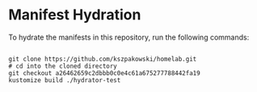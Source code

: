 
# Manifest Hydration

To hydrate the manifests in this repository, run the following commands:

```shell

git clone https://github.com/kszpakowski/homelab.git
# cd into the cloned directory
git checkout a26462659c2dbbb0c0e4c61a675277788442fa19
kustomize build ./hydrator-test
```